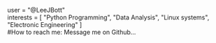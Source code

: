 user = "@LeeJBott"   
interests = [ "Python Programming", "Data Analysis", "Linux systems", "Electronic Engineering" ]  
#How to reach me: Message me on Github...
